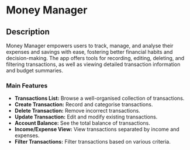 # Money Manager

## Description

Money Manager empowers users to track, manage, and analyse their expenses and savings with ease, fostering better financial habits and decision-making. The app offers tools for recording, editing, deleting, and filtering transactions, as well as viewing detailed transaction information and budget summaries.

### Main Features

- **Transactions List:** Browse a well-organised collection of transactions.
- **Create Transaction:** Record and categorise transactions.
- **Delete Transaction:** Remove incorrect transactions.
- **Update Transaction:** Edit and modify existing transactions.
- **Account Balance:** See the total balance of transactions.
- **Income/Expense View:** View transactions separated by income and expenses.
- **Filter Transactions:** Filter transactions based on various criteria.
